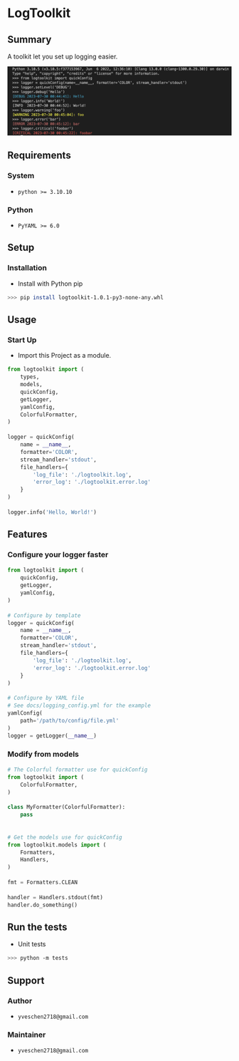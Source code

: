 # LogToolkit
## Summary
A toolkit let you set up logging easier.

![example]

## Requirements
### System
- `python >= 3.10.10`

### Python
- `PyYAML >= 6.0`


## Setup
### Installation
- Install with Python pip
```sh
>>> pip install logtoolkit-1.0.1-py3-none-any.whl
```

## Usage
### Start Up
- Import this Project as a module.

```py
from logtoolkit import (
    types,
    models,
    quickConfig,
    getLogger,
    yamlConfig,
    ColorfulFormatter,
)

logger = quickConfig(
    name = __name__,
    formatter='COLOR',
    stream_handler='stdout',
    file_handlers={
        'log_file': './logtoolkit.log',
        'error_log': './logtoolkit.error.log'
    }
)

logger.info('Hello, World!')
```

## Features
### Configure your logger faster
```py
from logtoolkit import (
    quickConfig,
    getLogger,
    yamlConfig,
)

# Configure by template
logger = quickConfig(
    name = __name__,
    formatter='COLOR',
    stream_handler='stdout',
    file_handlers={
        'log_file': './logtoolkit.log',
        'error_log': './logtoolkit.error.log'
    }
)

# Configure by YAML file
# See docs/logging_config.yml for the example
yamlConfig(
    path='/path/to/config/file.yml'
)
logger = getLogger(__name__)
```

### Modify from models
```py
# The Colorful formatter use for quickConfig
from logtoolkit import (
    ColorfulFormatter,
)

class MyFormatter(ColorfulFormatter):
    pass


# Get the models use for quickConfig
from logtoolkit.models import (
    Formatters,
    Handlers,
)

fmt = Formatters.CLEAN

handler = Handlers.stdout(fmt)
handler.do_something()
```

## Run the tests
- Unit tests
```sh
>>> python -m tests
```

## Support
### Author
- `yveschen2718@gmail.com`
### Maintainer
- `yveschen2718@gmail.com`

<!--links-->

[example]: ./docs/source/example.png